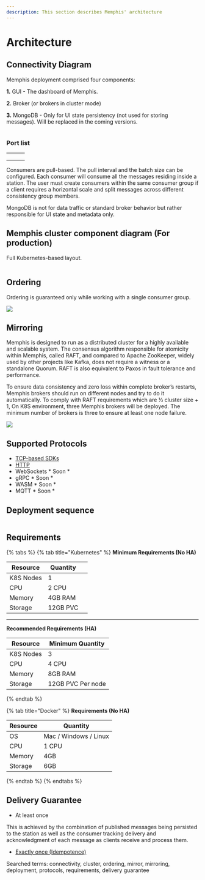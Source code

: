 ```yaml
---
description: This section describes Memphis' architecture
---
```


# Architecture

## Connectivity Diagram

Memphis deployment comprised four components:

**1.** GUI - The dashboard of Memphis.

**2.** Broker (or brokers in cluster mode)

**3.** MongoDB - Only for UI state persistency (not used for storing messages). Will be replaced in the coming versions.

<figure><img src="../.gitbook/assets/connectivity diagram.jpeg" alt=""><figcaption></figcaption></figure>

### Port list

|   |   |   |
| - | - | - |
|   |   |   |
|   |   |   |
|   |   |   |

Consumers are pull-based. The pull interval and the batch size can be configured. Each consumer will consume all the messages residing inside a station. The user must create consumers within the same consumer group if a client requires a horizontal scale and split messages across different consistency group members.

MongoDB is not for data traffic or standard broker behavior but rather responsible for UI state and metadata only.

## Memphis cluster component diagram (For production)

Full Kubernetes-based layout.

<figure><img src="../.gitbook/assets/Memphis Architecture (1).jpg" alt=""><figcaption></figcaption></figure>

## Ordering

Ordering is guaranteed only while working with a single consumer group.

![](../.gitbook/assets/ordering.jpeg)

## Mirroring

Memphis is designed to run as a distributed cluster for a highly available and scalable system. The consensus algorithm responsible for atomicity within Memphis, called RAFT, and compared to Apache ZooKeeper, widely used by other projects like Kafka, does not require a witness or a standalone Quorum. RAFT is also equivalent to Paxos in fault tolerance and performance.

To ensure data consistency and zero loss within complete broker’s restarts, Memphis brokers should run on different nodes and try to do it automatically. To comply with RAFT requirements which are ½ cluster size + 1, On K8S environment, three Memphis brokers will be deployed. The minimum number of brokers is three to ensure at least one node failure.

![](../.gitbook/assets/replications.jpeg)

## Supported Protocols

* [TCP-based SDKs](broken-reference)
* [HTTP](../sdks-and-protocols/rest-http.md)
* WebSockets \* Soon \*
* gRPC \* Soon \*
* WASM \* Soon \*
* MQTT \* Soon \*

## Deployment sequence

<figure><img src="../.gitbook/assets/Deployment process.jpg" alt=""><figcaption></figcaption></figure>

## Requirements

{% tabs %}
{% tab title="Kubernetes" %}
**Minimum Requirements (No HA)**

<table><thead><tr><th>Resource</th><th>Quantity</th><th data-hidden></th></tr></thead><tbody><tr><td>K8S Nodes</td><td>1</td><td></td></tr><tr><td>CPU</td><td>2 CPU</td><td></td></tr><tr><td>Memory</td><td>4GB RAM</td><td></td></tr><tr><td>Storage</td><td>12GB PVC</td><td></td></tr></tbody></table>

****

**Recommended Requirements (HA)**

| Resource  | Minimum Quantity  |
| --------- | ----------------- |
| K8S Nodes | 3                 |
| CPU       | 4 CPU             |
| Memory    | 8GB RAM           |
| Storage   | 12GB PVC Per node |
{% endtab %}

{% tab title="Docker" %}
**Requirements (No HA)**

| Resource | Quantity               |
| -------- | ---------------------- |
| OS       | Mac / Windows / Linux  |
| CPU      | 1 CPU                  |
| Memory   | 4GB                    |
| Storage  | 6GB                    |
{% endtab %}
{% endtabs %}

## Delivery Guarantee

* At least once

This is achieved by the combination of published messages being persisted to the station as well as the consumer tracking delivery and acknowledgment of each message as clients receive and process them.

* [Exactly once (Idempotence)](concepts/idempotency.md)



Searched terms: connectivity, cluster, ordering, mirror, mirroring, deployment, protocols, requirements, delivery guarantee
